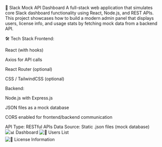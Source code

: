 🧪 Slack Mock API Dashboard
A full-stack web application that simulates core Slack dashboard functionality using React, Node.js, and REST APIs. This project showcases how to build a modern admin panel that displays users, license info, and usage stats by fetching mock data from a backend API.

🛠️ Tech Stack
Frontend:

React (with hooks)

Axios for API calls

React Router (optional)

CSS / TailwindCSS (optional)

Backend:

Node.js with Express.js

JSON files as a mock database

CORS enabled for frontend/backend communication

API Type: RESTful APIs
Data Source: Static .json files (mock database)
![📊 Dashboard](https://github.com/user-attachments/assets/349dfcd7-6dc2-4a55-9478-50850491eddd) 
![👥 Users List](https://github.com/user-attachments/assets/d83138c9-d489-4996-b8e3-65718c7a72d7)  
![🔐 License Information](https://github.com/user-attachments/assets/6f269a26-59cc-4303-b7d9-776c171b90b2) 
